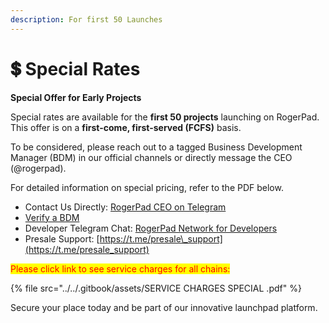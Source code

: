 ```yaml
---
description: For first 50 Launches
---
```


# 💲 Special Rates

**Special Offer for Early Projects**

Special rates are available for the **first 50 projects** launching on RogerPad. This offer is on a **first-come, first-served (FCFS)** basis.

To be considered, please reach out to a tagged Business Development Manager (BDM) in our official channels or directly message the CEO (@rogerpad).

For detailed information on special pricing, refer to the PDF below.

&#x20;

* Contact Us Directly: [RogerPad CEO on Telegram](https://t.me/rogerpad_ceo)
* [Verify a BDM](../../careers/bdm/verify-a-bdm/verified-bdm.md)
* Developer Telegram Chat: [RogerPad Network for Developers](https://t.me/rogerpad_netwrok)
* Presale Support: [https://t.me/presale\_support](https://t.me/presale_support)

<mark style="color:red;">Please click link to see service charges for all chains:</mark>



{% file src="../../.gitbook/assets/SERVICE CHARGES SPECIAL  .pdf" %}

Secure your place today and be part of our innovative launchpad platform.
